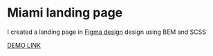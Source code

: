 # Miami landing page
I created a landing page in [Figma design](https://www.figma.com/file/nHz8bflIwJaWP3P99vKTH5/miami_home_new?node-id=16033%3A3) design using BEM and SCSS

[DEMO LINK](roman-nikitenko.github.io/miami/)

